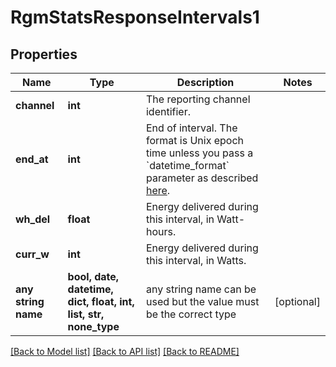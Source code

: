 # RgmStatsResponseIntervals1


## Properties
Name | Type | Description | Notes
------------ | ------------- | ------------- | -------------
**channel** | **int** | The reporting channel identifier. | 
**end_at** | **int** | End of interval. The format is Unix epoch time unless you pass a &#x60;datetime_format&#x60; parameter as described [here](https://developer.enphase.com/docs#Datetimes). | 
**wh_del** | **float** | Energy delivered during this interval, in Watt-hours. | 
**curr_w** | **int** | Energy delivered during this interval, in Watts. | 
**any string name** | **bool, date, datetime, dict, float, int, list, str, none_type** | any string name can be used but the value must be the correct type | [optional]

[[Back to Model list]](../README.md#documentation-for-models) [[Back to API list]](../README.md#documentation-for-api-endpoints) [[Back to README]](../README.md)



